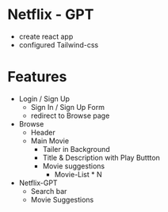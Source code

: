 # Netflix - GPT
- create react app
- configured Tailwind-css

# Features
- Login / Sign Up
    - Sign In / Sign Up Form
    - redirect to Browse page
- Browse 
    - Header
    - Main Movie
        - Tailer in Background
        - Title & Description with Play Buttton
        - Movie suggestions
            - Movie-List * N
- Netflix-GPT
    - Search bar
    - Movie Suggestions
